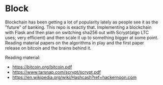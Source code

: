 # Block
Blockchain has been getting a lot of popularity lately as people see it as the "future" of banking. This repo is exactly that. Implementing a blockchain with Flask and then plan on switching sha256 out with Scrypt(algo LTC uses; very efficient) and then scale it up to something bigger at some point. Reading material papers on the algorithms in play and the first paper release on bitcoin and the brains behind it.

Reading material:
- https://bitcoin.org/bitcoin.pdf
- https://www.tarsnap.com/scrypt/scrypt.pdf
- https://en.wikipedia.org/wiki/Hashcash?ref=hackernoon.com
